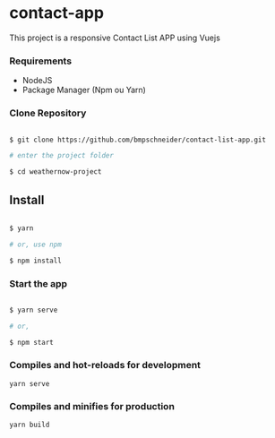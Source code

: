 # contact-app

<p>This project is a responsive Contact List APP using Vuejs</p>

### Requirements

- NodeJS
- Package Manager (Npm ou Yarn)

### Clone Repository

```bash

$ git clone https://github.com/bmpschneider/contact-list-app.git

# enter the project folder

$ cd weathernow-project

```

## Install

```bash

$ yarn

# or, use npm

$ npm install

```

### Start the app

```bash

$ yarn serve

# or,

$ npm start

```

### Compiles and hot-reloads for development

```
yarn serve
```

### Compiles and minifies for production

```
yarn build
```
